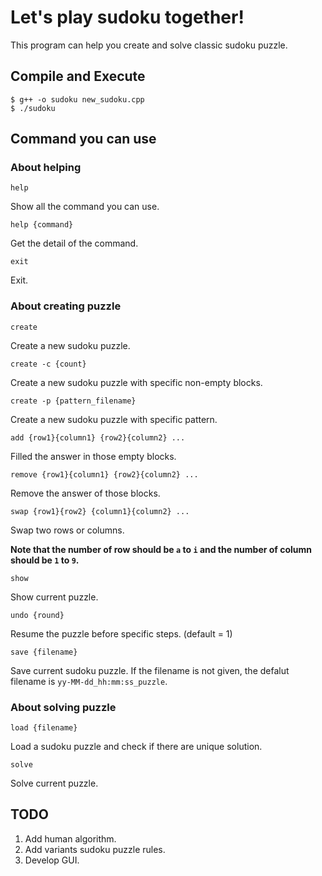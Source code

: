 # Let's play sudoku together!

This program can help you create and solve classic sudoku puzzle. 

## Compile and Execute

```
$ g++ -o sudoku new_sudoku.cpp
$ ./sudoku
```

## Command you can use


### About helping
`help`

Show all the command you can use. 

`help {command}`

Get the detail of the command. 

`exit`

Exit. 

### About creating puzzle
`create`

Create a new sudoku puzzle. 

`create -c {count}`

Create a new sudoku puzzle with specific non-empty blocks. 

`create -p {pattern_filename}`

Create a new sudoku puzzle with specific pattern. 

`add {row1}{column1} {row2}{column2} ...`

Filled the answer in those empty blocks.

`remove {row1}{column1} {row2}{column2} ...`

Remove the answer of those blocks.

`swap {row1}{row2} {column1}{column2} ...`

Swap two rows or columns.

**Note that the number of row should be `a` to `i` and the number of column should be `1` to `9`.**

`show`

Show current puzzle.

`undo {round}`

Resume the puzzle before specific steps. (default = 1)

`save {filename}`

Save current sudoku puzzle.
If the filename is not given, the defalut filename is `yy-MM-dd_hh:mm:ss_puzzle`. 


### About solving puzzle
`load {filename}`

Load a sudoku puzzle and check if there are unique solution.

`solve`

Solve current puzzle. 

## TODO
1. Add human algorithm.
2. Add variants sudoku puzzle rules.
3. Develop GUI. 
